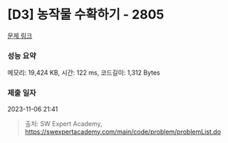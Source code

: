 # [D3] 농작물 수확하기 - 2805 

[문제 링크](https://swexpertacademy.com/main/code/problem/problemDetail.do?contestProbId=AV7GLXqKAWYDFAXB) 

### 성능 요약

메모리: 19,424 KB, 시간: 122 ms, 코드길이: 1,312 Bytes

### 제출 일자

2023-11-06 21:41



> 출처: SW Expert Academy, https://swexpertacademy.com/main/code/problem/problemList.do